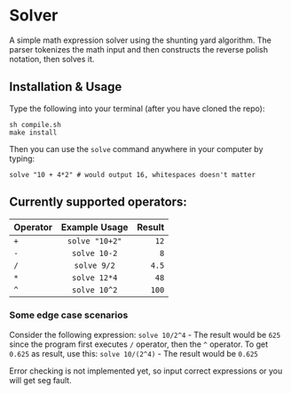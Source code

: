 # Solver
A simple math expression solver using the shunting yard algorithm. The parser tokenizes the math input and then constructs the reverse polish notation, then solves it.

## Installation & Usage
Type the following into your terminal (after you have cloned the repo):
```shell
sh compile.sh
make install
```
Then you can use the `solve` command anywhere in your computer by typing:
```shell
solve "10 + 4*2" # would output 16, whitespaces doesn't matter
```

## Currently supported operators:
| Operator        | Example Usage  | Result  |
| ------------- |:-------------:| -----:|
| `+`     | `solve "10+2"` | `12` |
| `-`      | `solve 10-2`      |   `8` |
| `/` | `solve 9/2`      |    `4.5` |
| `*` | `solve 12*4`     |    `48` |
| `^` | `solve 10^2`      |    `100` |

### Some edge case scenarios
Consider the following expression:
`solve 10/2^4` - The result would be `625` since the program first executes `/` operator, then the `^` operator.
To get `0.625` as result, use this:
`solve 10/(2^4)` - The result would be `0.625`

Error checking is not implemented yet, so input correct expressions or you will get seg fault.